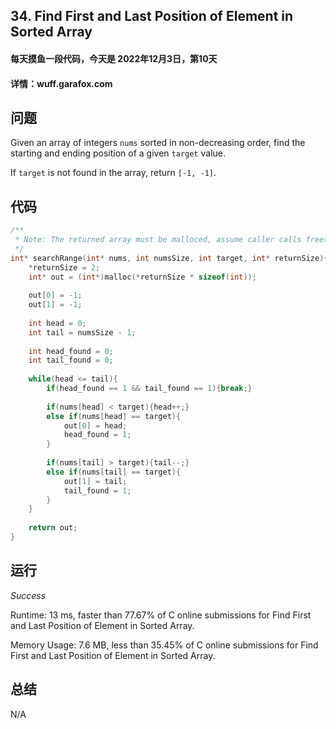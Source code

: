 ## **34. Find First and Last Position of Element in Sorted Array**

#### 每天摸鱼一段代码，今天是 **2022年12月3日**，第10天

#### 详情：wuff.garafox.com 

## 问题

Given an array of integers `nums` sorted in non-decreasing order, find the starting and ending position of a given `target` value.

If `target` is not found in the array, return `[-1, -1]`.

## 代码

```c
/**
 * Note: The returned array must be malloced, assume caller calls free().
 */
int* searchRange(int* nums, int numsSize, int target, int* returnSize){
    *returnSize = 2;
    int* out = (int*)malloc(*returnSize * sizeof(int));
    
    out[0] = -1;
    out[1] = -1;
    
    int head = 0;
    int tail = numsSize - 1;
    
    int head_found = 0;
    int tail_found = 0;
    
    while(head <= tail){
        if(head_found == 1 && tail_found == 1){break;}
        
        if(nums[head] < target){head++;}
        else if(nums[head] == target){
            out[0] = head; 
            head_found = 1;
        }
        
        if(nums[tail] > target){tail--;}
        else if(nums[tail] == target){
            out[1] = tail; 
            tail_found = 1;
        }
    }
    
    return out;
}
```

## 运行

*Success*

Runtime: 13 ms, faster than 77.67% of C online submissions for Find First and Last Position of Element in Sorted Array.

Memory Usage: 7.6 MB, less than 35.45% of C online submissions for Find First and Last Position of Element in Sorted Array.

## 总结

N/A